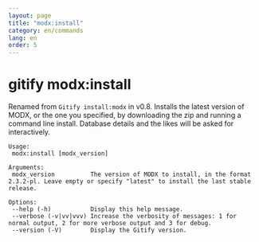 ```yaml
---
layout: page
title: "modx:install"
category: en/commands
lang: en
order: 5
---
```


# gitify modx:install

Renamed from `Gitify install:modx` in v0.8. Installs the latest version of MODX, or the one you specified, by downloading the zip and running a command line install. Database details and the likes will be asked for interactively.

````
Usage:
 modx:install [modx_version]

Arguments:
 modx_version          The version of MODX to install, in the format 2.3.2-pl. Leave empty or specify "latest" to install the last stable release.

Options:
 --help (-h)           Display this help message.
 --verbose (-v|vv|vvv) Increase the verbosity of messages: 1 for normal output, 2 for more verbose output and 3 for debug.
 --version (-V)        Display the Gitify version.
````